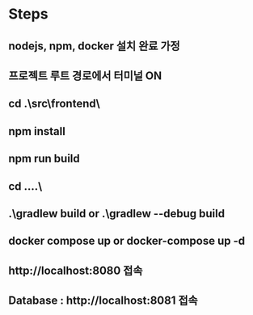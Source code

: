 # Steps
## nodejs, npm, docker 설치 완료 가정
## 프로젝트 루트 경로에서 터미널 ON
## cd .\src\frontend\
## npm install
## npm run build
## cd ..\..\
## .\gradlew build or .\gradlew --debug build
## docker compose up or docker-compose up -d
## http://localhost:8080 접속
## Database : http://localhost:8081 접속